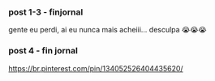 ### post 1-3 -  finjornal

gente eu perdi, ai eu nunca mais acheiii... desculpa 😭😭😭 

### post 4 - fin jornal
https://br.pinterest.com/pin/134052526404435620/
